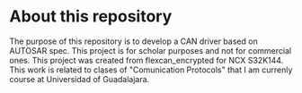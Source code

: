 # About this repository

The purpose of this repository is to develop a CAN driver based on AUTOSAR spec.
This project is for scholar purposes and not for commercial ones. This project was created from flexcan_encrypted for NCX S32K144.
This work is related to clases of "Comunication Protocols" that I am currenly course at Universidad of Guadalajara.